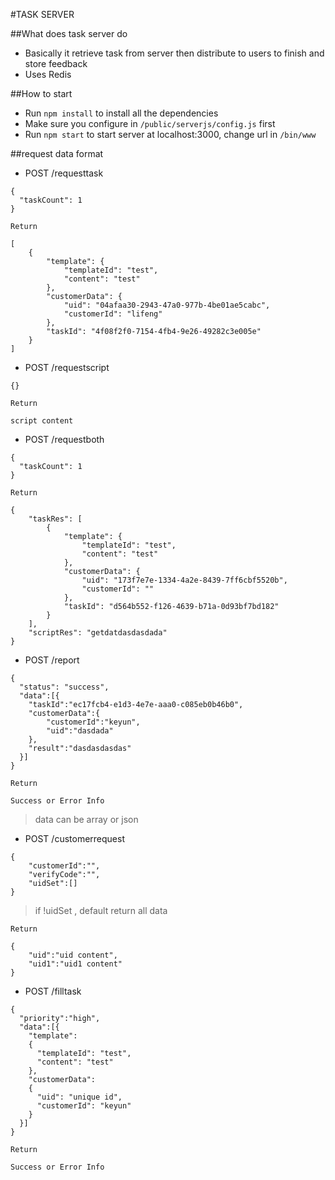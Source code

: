 #TASK SERVER

##What does task server do
* Basically it retrieve task from server then distribute to users to finish and store feedback
* Uses Redis

##How to start
* Run `npm install` to install all the dependencies
* Make sure you configure in `/public/serverjs/config.js` first
* Run `npm start` to start server at localhost:3000, change url in `/bin/www`



##request data format
* POST /requesttask

```
{
  "taskCount": 1
}
```

`Return`

```
[
    {
        "template": {
            "templateId": "test",
            "content": "test"
        },
        "customerData": {
            "uid": "04afaa30-2943-47a0-977b-4be01ae5cabc",
            "customerId": "lifeng"
        },
        "taskId": "4f08f2f0-7154-4fb4-9e26-49282c3e005e"
    }
]
```

* POST /requestscript

```
{}
```

`Return`

```
script content
```

* POST /requestboth

```
{
  "taskCount": 1
}
```

`Return`

```
{
    "taskRes": [
        {
            "template": {
                "templateId": "test",
                "content": "test"
            },
            "customerData": {
                "uid": "173f7e7e-1334-4a2e-8439-7ff6cbf5520b",
                "customerId": ""
            },
            "taskId": "d564b552-f126-4639-b71a-0d93bf7bd182"
        }
    ],
    "scriptRes": "getdatdasdasdada"
}
```

* POST /report

```
{
  "status": "success",
  "data":[{
  	"taskId":"ec17fcb4-e1d3-4e7e-aaa0-c085eb0b46b0",
  	"customerData":{
  		"customerId":"keyun",
  		"uid":"dasdada"
  	},
  	"result":"dasdasdasdas"
  }]
}
```

`Return`

`Success or Error Info`

> data can be array or json

* POST /customerrequest

```
{
	"customerId":"",
	"verifyCode":"",
	"uidSet":[]
}
```

> if !uidSet , default return all data

`Return`

```
{
	"uid":"uid content",
	"uid1":"uid1 content"
}
```

* POST /filltask

```
{
  "priority":"high",
  "data":[{
    "template":
    {
      "templateId": "test",
      "content": "test"
    },
    "customerData": 
    {
      "uid": "unique id",
      "customerId": "keyun"
    }
  }]
}
```

`Return`

`Success or Error Info`
